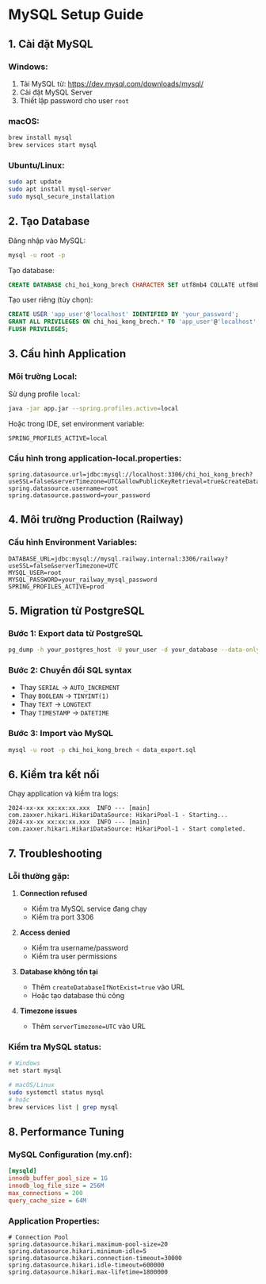 # MySQL Setup Guide

## 1. Cài đặt MySQL

### Windows:
1. Tải MySQL từ: https://dev.mysql.com/downloads/mysql/
2. Cài đặt MySQL Server
3. Thiết lập password cho user `root`

### macOS:
```bash
brew install mysql
brew services start mysql
```

### Ubuntu/Linux:
```bash
sudo apt update
sudo apt install mysql-server
sudo mysql_secure_installation
```

## 2. Tạo Database

Đăng nhập vào MySQL:
```bash
mysql -u root -p
```

Tạo database:
```sql
CREATE DATABASE chi_hoi_kong_brech CHARACTER SET utf8mb4 COLLATE utf8mb4_unicode_ci;
```

Tạo user riêng (tùy chọn):
```sql
CREATE USER 'app_user'@'localhost' IDENTIFIED BY 'your_password';
GRANT ALL PRIVILEGES ON chi_hoi_kong_brech.* TO 'app_user'@'localhost';
FLUSH PRIVILEGES;
```

## 3. Cấu hình Application

### Môi trường Local:
Sử dụng profile `local`:
```bash
java -jar app.jar --spring.profiles.active=local
```

Hoặc trong IDE, set environment variable:
```
SPRING_PROFILES_ACTIVE=local
```

### Cấu hình trong application-local.properties:
```properties
spring.datasource.url=jdbc:mysql://localhost:3306/chi_hoi_kong_brech?useSSL=false&serverTimezone=UTC&allowPublicKeyRetrieval=true&createDatabaseIfNotExist=true
spring.datasource.username=root
spring.datasource.password=your_password
```

## 4. Môi trường Production (Railway)

### Cấu hình Environment Variables:
```
DATABASE_URL=jdbc:mysql://mysql.railway.internal:3306/railway?useSSL=false&serverTimezone=UTC
MYSQL_USER=root
MYSQL_PASSWORD=your_railway_mysql_password
SPRING_PROFILES_ACTIVE=prod
```

## 5. Migration từ PostgreSQL

### Bước 1: Export data từ PostgreSQL
```bash
pg_dump -h your_postgres_host -U your_user -d your_database --data-only --inserts > data_export.sql
```

### Bước 2: Chuyển đổi SQL syntax
- Thay `SERIAL` → `AUTO_INCREMENT`
- Thay `BOOLEAN` → `TINYINT(1)`
- Thay `TEXT` → `LONGTEXT`
- Thay `TIMESTAMP` → `DATETIME`

### Bước 3: Import vào MySQL
```bash
mysql -u root -p chi_hoi_kong_brech < data_export.sql
```

## 6. Kiểm tra kết nối

Chạy application và kiểm tra logs:
```
2024-xx-xx xx:xx:xx.xxx  INFO --- [main] com.zaxxer.hikari.HikariDataSource: HikariPool-1 - Starting...
2024-xx-xx xx:xx:xx.xxx  INFO --- [main] com.zaxxer.hikari.HikariDataSource: HikariPool-1 - Start completed.
```

## 7. Troubleshooting

### Lỗi thường gặp:

1. **Connection refused**
   - Kiểm tra MySQL service đang chạy
   - Kiểm tra port 3306

2. **Access denied**
   - Kiểm tra username/password
   - Kiểm tra user permissions

3. **Database không tồn tại**
   - Thêm `createDatabaseIfNotExist=true` vào URL
   - Hoặc tạo database thủ công

4. **Timezone issues**
   - Thêm `serverTimezone=UTC` vào URL

### Kiểm tra MySQL status:
```bash
# Windows
net start mysql

# macOS/Linux
sudo systemctl status mysql
# hoặc
brew services list | grep mysql
```

## 8. Performance Tuning

### MySQL Configuration (my.cnf):
```ini
[mysqld]
innodb_buffer_pool_size = 1G
innodb_log_file_size = 256M
max_connections = 200
query_cache_size = 64M
```

### Application Properties:
```properties
# Connection Pool
spring.datasource.hikari.maximum-pool-size=20
spring.datasource.hikari.minimum-idle=5
spring.datasource.hikari.connection-timeout=30000
spring.datasource.hikari.idle-timeout=600000
spring.datasource.hikari.max-lifetime=1800000
```